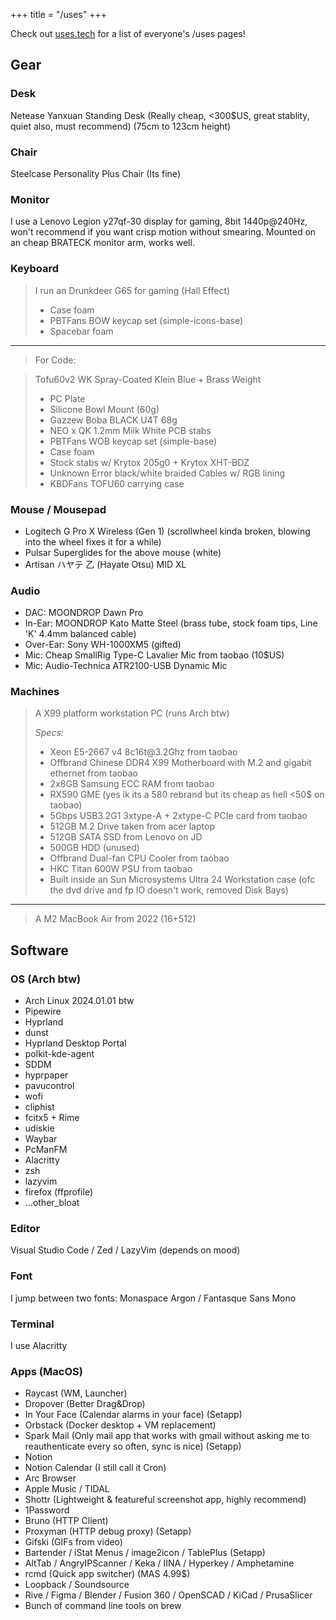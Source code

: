+++
title = "/uses"
+++

Check out [uses.tech](https://uses.tech) for a list of everyone's /uses pages!

## Gear

### Desk

Netease Yanxuan Standing Desk (Really cheap, <300$US, great stablity, quiet also, must recommend) (75cm to 123cm height)

### Chair

Steelcase Personality Plus Chair (Its fine)

### Monitor

I use a Lenovo Legion y27qf-30 display for gaming, 8bit 1440p@240Hz, won't recommend if you want crisp motion without smearing.
Mounted on an cheap BRATECK monitor arm, works well.

### Keyboard

> I run an Drunkdeer G65 for gaming (Hall Effect)
> 
> - Case foam
> - PBTFans BOW keycap set (simple-icons-base)
> - Spacebar foam

---

> For Code:

> Tofu60v2 WK Spray-Coated Klein Blue + Brass Weight
>
> - PC Plate
> - Silicone Bowl Mount (60g)
> - Gazzew Boba BLACK U4T 68g
> - NEO x QK 1.2mm Milk White PCB stabs
> - PBTFans WOB keycap set (simple-base)
> - Case foam
> - Stock stabs w/ Krytox 205g0 + Krytox XHT-BDZ
> - Unknown Error black/white braided Cables w/ RGB lining
> - KBDFans TOFU60 carrying case

### Mouse / Mousepad

- Logitech G Pro X Wireless (Gen 1) (scrollwheel kinda broken, blowing into the wheel fixes it for a while)
- Pulsar Superglides for the above mouse (white)
- Artisan ハヤテ 乙 (Hayate Otsu) MID XL

### Audio

- DAC: MOONDROP Dawn Pro
- In-Ear: MOONDROP Kato Matte Steel (brass tube, stock foam tips, Line 'K' 4.4mm balanced cable)
- Over-Ear: Sony WH-1000XM5 (gifted)
- Mic: Cheap SmallRig Type-C Lavalier Mic from taobao (10$US)
- Mic: Audio-Technica ATR2100-USB Dynamic Mic

### Machines

> A X99 platform workstation PC (runs Arch btw)
>
> _Specs:_
>
> - Xeon E5-2667 v4 8c16t\@3.2Ghz from taobao
> - Offbrand Chinese DDR4 X99 Motherboard with M.2 and gigabit ethernet from taobao
> - 2x8GB Samsung ECC RAM from taobao
> - RX590 GME (yes ik its a 580 rebrand but its cheap as hell <50$ on taobao)
> - 5Gbps USB3.2G1 3xtype-A + 2xtype-C PCIe card from taobao
> - 512GB M.2 Drive taken from acer laptop
> - 512GB SATA SSD from Lenovo on JD
> - 500GB HDD (unused)
> - Offbrand Dual-fan CPU Cooler from taobao
> - HKC Titan 600W PSU from taobao
> - Built inside an Sun Microsystems Ultra 24 Workstation case (ofc the dvd drive and fp IO doesn't work, removed Disk Bays)

---

> A M2 MacBook Air from 2022 (16+512)

## Software

### OS (Arch btw)

- Arch Linux 2024.01.01 btw
- Pipewire
- Hyprland
- dunst
- Hyprland Desktop Portal
- polkit-kde-agent
- SDDM
- hyprpaper
- pavucontrol
- wofi
- cliphist
- fcitx5 + Rime
- udiskie
- Waybar
- PcManFM
- Alacritty
- zsh
- lazyvim
- firefox (ffprofile)
- ...other_bloat

### Editor

Visual Studio Code / Zed / LazyVim (depends on mood)

### Font

I jump between two fonts: Monaspace Argon / Fantasque Sans Mono

### Terminal

I use Alacritty

### Apps (MacOS)

- Raycast (WM, Launcher)
- Dropover (Better Drag&Drop)
- In Your Face (Calendar alarms in your face) (Setapp)
- Orbstack (Docker desktop + VM replacement)
- Spark Mail (Only mail app that works with gmail without asking me to reauthenticate every so often, sync is nice) (Setapp)
- Notion
- Notion Calendar (I still call it Cron)
- Arc Browser
- Apple Music / TIDAL
- Shottr (Lightweight & featureful screenshot app, highly recommend)
- 1Password
- Bruno (HTTP Client)
- Proxyman (HTTP debug proxy) (Setapp)
- Gifski (GIFs from video)
- Bartender / iStat Menus / image2icon / TablePlus (Setapp)
- AltTab / AngryIPScanner / Keka / IINA / Hyperkey / Amphetamine
- rcmd (Quick app switcher) (MAS 4.99$)
- Loopback / Soundsource
- Rive / Figma / Blender / Fusion 360 / OpenSCAD / KiCad / PrusaSlicer
- Bunch of command line tools on brew
